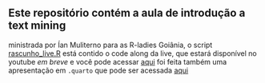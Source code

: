 ## Este repositório contém a aula de introdução a text mining

ministrada por Ían Muliterno para as R-ladies Goiânia, o script [rascunho_live.R](https://IannM107.github.io/rladies_gyn_textmining/docs/rascunho_live.R) está contido o code along da live, que estará disponível no youtube *em breve* e você pode acessar [aqui]()
foi feita também uma apresentação em `.quarto` que pode ser acessada [aqui](https://IannM107.github.io/rladies_gyn_textmining/docs/apresentacao.html)

